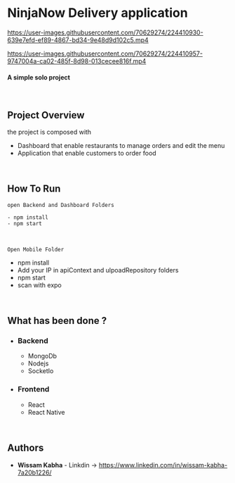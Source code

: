 # NinjaNow Delivery application






https://user-images.githubusercontent.com/70629274/224410930-639e7efd-ef89-4867-bd34-9e48d9d102c5.mp4






https://user-images.githubusercontent.com/70629274/224410957-9747004a-ca02-485f-8d98-013cecee816f.mp4


#### A simple solo project

</br>

## Project Overview
the project is composed with 
- Dashboard that enable restaurants to manage orders and edit the menu
- Application that enable customers to order food


</br>

## How To Run

`open Backend and Dashboard Folders`

    - npm install
    - npm start
    

<br/>


`Open Mobile Folder `
  - npm install
  - Add your IP in apiContext and ulpoadRepository folders
  - npm start
  - scan with expo
 

</br>




## What has been done ?

- ### Backend

    - MongoDb
    - Nodejs
    - SocketIo
    

- ### Frontend

  - React
  - React Native
    
</br>



## Authors

* **Wissam Kabha**  - Linkdin -> https://www.linkedin.com/in/wissam-kabha-7a20b1226/


</br>



